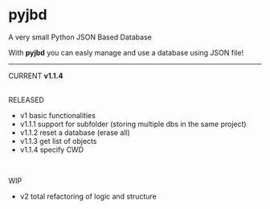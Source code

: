 # pyjbd
A very small Python JSON Based Database

With **pyjbd** you can easly manage and use a database using JSON file!

<hr>
CURRENT <b>v1.1.4</b> <br/><br/>

RELEASED <br/>
 - v1 basic functionalities <br/>
 - v1.1.1 support for subfolder (storing multiple dbs in the same project) <br/>
 - v1.1.2 reset a database (erase all) <br/>
 - v1.1.3 get list of objects <br/>
 - v1.1.4 specify CWD <br/>
 <br/>

WIP <br/>
 - v2 total refactoring of logic and structure
